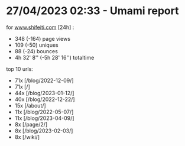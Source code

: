 # 27/04/2023 02:33 - Umami report
for www.shifeiti.com [24h] :

 - 348 (-164) page views
 - 109 (-50) uniques
 - 88 (-24) bounces
 - 4h 32' 8'' (-5h 28' 16'') totaltime


top 10 urls:
 - 71x [/blog/2022-12-09/]
 - 71x [/]
 - 44x [/blog/2023-01-12/]
 - 40x [/blog/2022-12-22/]
 - 15x [/about/]
 - 11x [/blog/2022-05-07/]
 - 11x [/blog/2023-04-09/]
 - 8x [/page/2/]
 - 8x [/blog/2023-02-03/]
 - 8x [/wiki/]


